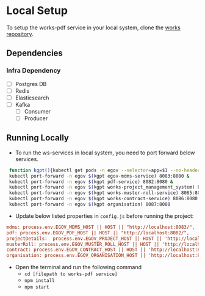 # Local Setup

To setup the works-pdf service in your local system, clone the [works repository](https://github.com/egovernments/DIGIT-Works).

## Dependencies

### Infra Dependency

- [ ] Postgres DB
- [ ] Redis
- [ ] Elasticsearch
- [ ] Kafka
  - [ ] Consumer
  - [ ] Producer

## Running Locally

- To run the ws-services in local system, you need to port forward below services.

```bash
 function kgpt(){kubectl get pods -n egov --selector=app=$1 --no-headers=true | head -n1 | awk '{print $1}'}
 kubectl port-forward -n egov $(kgpt egov-mdms-service) 8083:8080 &
 kubectl port-forward -n egov $(kgpt pdf-service) 8082:8080 &
 kubectl port-forward -n egov $(kgpt works-project_management_system) 8081:8080
 kubectl port-forward -n egov $(kgpt works-muster-roll-service) 8085:8080
 kubectl port-forward -n egov $(kgpt works-contract-service) 8086:8080
 kubectl port-forward -n egov $(kgpt organisation) 8087:8080
``` 

- Update below listed properties in `config.js` before running the project:

```ini
mdms: process.env.EGOV_MDMS_HOST || HOST || "http://localhost:8083/",
pdf: process.env.EGOV_PDF_HOST || HOST || "http://localhost:8082/",
projectDetails:  process.env.EGOV_PROJECT_HOST || HOST || 'http://localhost:8081/',
musterRoll: process.env.EGOV_MUSTER_ROLL_HOST || HOST || 'http://localhost:8085',
contract: process.env.EGOV_CONTRACT_HOST || HOST || 'http://localhost:8086',
organisation: process.env.EGOV_ORGANISATION_HOST || 'http://localhost:8087'
```
- Open the terminal and run the following command
    - `cd [filepath to works-pdf service]`
    - `npm install`
    - `npm start`
